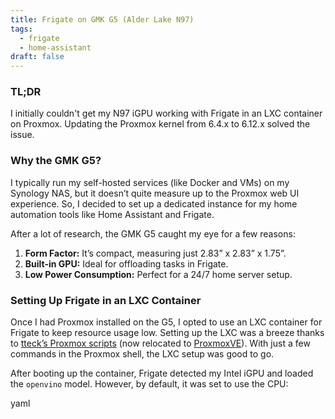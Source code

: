 ```yaml
---
title: Frigate on GMK G5 (Alder Lake N97)
tags:
  - frigate
  - home-assistant
draft: false
---
```

### TL;DR

I initially couldn't get my N97 iGPU working with Frigate in an LXC container on Proxmox. Updating the Proxmox kernel from 6.4.x to 6.12.x solved the issue.

### Why the GMK G5?

I typically run my self-hosted services (like Docker and VMs) on my Synology NAS, but it doesn’t quite measure up to the Proxmox web UI experience. So, I decided to set up a dedicated instance for my home automation tools like Home Assistant and Frigate.

After a lot of research, the GMK G5 caught my eye for a few reasons:

1. **Form Factor:** It’s compact, measuring just 2.83” x 2.83” x 1.75”.
2. **Built-in GPU:** Ideal for offloading tasks in Frigate.
3. **Low Power Consumption:** Perfect for a 24/7 home server setup.

### Setting Up Frigate in an LXC Container

Once I had Proxmox installed on the G5, I opted to use an LXC container for Frigate to keep resource usage low. Setting up the LXC was a breeze thanks to [tteck’s Proxmox scripts](https://github.com/tteck/Proxmox) (now relocated to [ProxmoxVE](https://github.com/community-scripts/ProxmoxVE)). With just a few commands in the Proxmox shell, the LXC setup was good to go.

After booting up the container, Frigate detected my Intel iGPU and loaded the `openvino` model. However, by default, it was set to use the CPU:

yaml